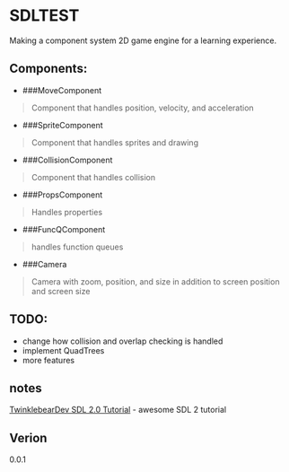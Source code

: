 SDLTEST
=======

Making a component system 2D game engine for a learning experience.

Components:
-----------
* ###MoveComponent
>Component that handles position, velocity, and acceleration

* ###SpriteComponent
>Component that handles sprites and drawing

* ###CollisionComponent
>Component that handles collision

* ###PropsComponent
>Handles properties

* ###FuncQComponent
>handles function queues

* ###Camera
>Camera with zoom, position, and size in addition to screen position and screen size

TODO:
-----
* change how collision and overlap checking is handled
* implement QuadTrees
* more features

notes
-----
[TwinklebearDev SDL 2.0 Tutorial] - awesome SDL 2 tutorial

Verion
------
0.0.1

[TwinklebearDev SDL 2.0 Tutorial]:http://www.willusher.io/pages/sdl2/